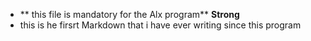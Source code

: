 * ** this file is mandatory for the Alx program** __Strong__
* this is he firsrt Markdown that i have ever writing since this program
